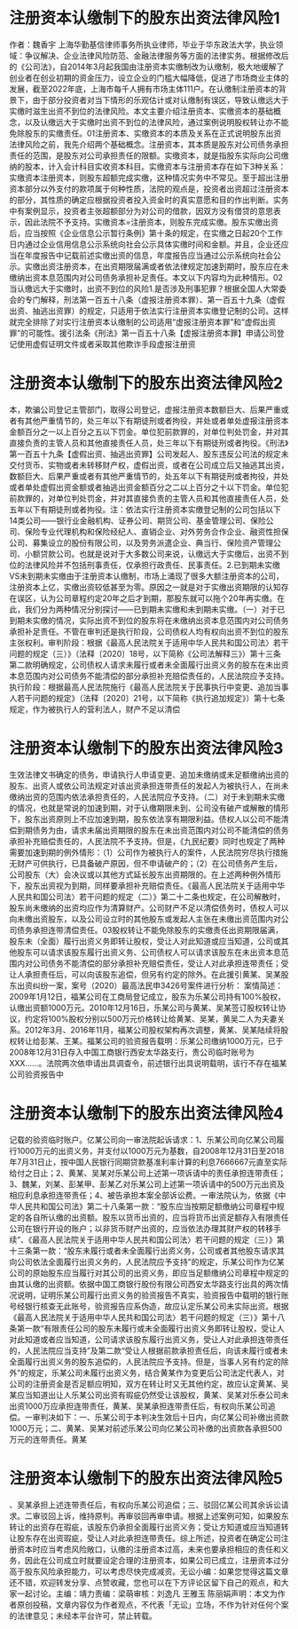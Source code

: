 # 注册资本认缴制下的股东出资法律风险1

作者：魏香宇 上海华勤基信律师事务所执业律师，毕业于华东政法大学，执业领域：争议解决、企业法律风险防范、金融法律服务等方面的法律实务。根据修改后的《公司法》，自2014年3月起我国由注册资本实缴制改为认缴制，极大地缓解了创业者在创业初期的资金压力，设立企业的门槛大幅降低，促进了市场商业主体的发展，截至2022年底，上海市每千人拥有市场主体111户。在认缴制注册资本的背景下，由于部分投资者对当下情形的乐观估计或对认缴制有误区，导致认缴远大于实缴时滋生出资不到位的法律风险。本文主要介绍注册资本、实缴资本的基础概念，以及认缴远大于实缴时出资不到位的法律风险，通过案例说明股权转让亦不能免除股东的实缴责任。01注册资本、实缴资本的本质及关系在正式说明股东出资法律风险之前，我先介绍两个基础概念。注册资本，其本质是股东对公司债务承担责任的范围，是股东对公司承担责任的限额。实缴资本，就是指股东实际向公司缴纳的股本，计入会计科目实收资本科目。实缴资本与注册资本存在如下3种关系：实缴资本注册资本，则股东超额完成实缴，这种情况实务中不常见。至于超出注册资本部分以外支付的款项属于何种性质，法院的观点是，投资者出资超过注册资本的部分，其性质的确定应根据投资者投入资金时的真实意愿和目的作出判断。实务中有案例显示，投资者主张超额部分为对公司的借款，因双方没有借贷的意思表示，因此法院不予支持。实缴资本=注册资本，则股东完成实缴。股东实缴出资后，应当按照《企业信息公示暂行条例》第十条的规定，在实缴之日起20个工作日内通过企业信用信息公示系统向社会公示具体实缴时间和金额。并且，企业还应当在年度报告中记载前述实缴出资的信息，年度报告应当通过公示系统向社会公示。实缴出资注册资本，在出资期限届满或者依法律规定加速到期时，股东应在未缴纳出资本息范围内对公司债务承担补足责任。本文以下内容均为此种情形。02当认缴远大于实缴时，出资不到位的风险1.是否涉及刑事犯罪？根据全国人大常委会的专门解释，刑法第一百五十八条（虚报注册资本罪）、第一百五十九条（虚假出资、抽逃出资罪）的规定，只适用于依法实行注册资本实缴登记制的公司。这样就完全排除了对实行注册资本认缴制的公司适用“虚报注册资本罪”和“虚假出资罪”的可能性。援引法条《刑法》第一百五十八条【虚报注册资本罪】申请公司登记使用虚假证明文件或者采取其他欺诈手段虚报注册资

# 注册资本认缴制下的股东出资法律风险2

本，欺骗公司登记主管部门，取得公司登记，虚报注册资本数额巨大、后果严重或者有其他严重情节的，处三年以下有期徒刑或者拘役，并处或者单处虚报注册资本金额百分之一以上百分之五以下罚金。单位犯前款罪的，对单位判处罚金，并对其直接负责的主管人员和其他直接责任人员，处三年以下有期徒刑或者拘役。《刑法》第一百五十九条【虚假出资、抽逃出资罪】公司发起人、股东违反公司法的规定未交付货币、实物或者未转移财产权，虚假出资，或者在公司成立后又抽逃其出资，数额巨大、后果严重或者有其他严重情节的，处五年以下有期徒刑或者拘役，并处或者单处虚假出资金额或者抽逃出资金额百分之二以上百分之十以下罚金。单位犯前款罪的，对单位判处罚金，并对其直接负责的主管人员和其他直接责任人员，处五年以下有期徒刑或者拘役。注：依法实行注册资本实缴登记制的公司包括以下14类公司——银行业金融机构、证券公司、期货公司、基金管理公司、保险公司、保险专业代理机构和保险经纪人、直销企业、对外劳务合作企业、融资性担保公司、募集设立的股份有限公司，以及劳务派遣企业、典当行、保险资产管理公司、小额贷款公司。也就是说对于大多数公司来说，认缴远大于实缴后，出资不到位的法律风险并不包括刑事责任，仅承担行政责任、民事责任。2.已到期未实缴VS未到期未实缴由于注册资本认缴制，市场上涌现了很多大额注册资本的公司，注册资本上亿，实缴出资较低甚至为零。原因之一就是对于实缴出资期限的认知存在误区，认为公司章程约定20年之后才到期，那股东就可以拖个20年再实缴。在此，我们分为两种情况分别探讨——已到期未实缴和未到期未实缴。（一）对于已到期未实缴的情况，实际出资不到位的股东将在未缴纳出资本息范围内对公司债务承担补足责任。不管在审判还是执行阶段，公司债权人均有权向出资不到位的股东主张权利。审判阶段：根据《最高人民法院关于适用中华人民共和国公司法〉若干问题的规定（三）》（法释〔2020〕18号，以下简称《公司法解释三》）第十三条第二款明确规定，公司债权人请求未履行或者未全面履行出资义务的股东在未出资本息范围内对公司债务不能清偿的部分承担补充赔偿责任的，人民法院应予支持。执行阶段：根据最高人民法院施行《最高人民法院关于民事执行中变更、追加当事人若干问题的规定》（法释〔2020〕21号，以下简称《执行追加规定》）第十七条规定，作为被执行人的营利法人，财产不足以清偿

# 注册资本认缴制下的股东出资法律风险3

生效法律文书确定的债务，申请执行人申请变更、追加未缴纳或未足额缴纳出资的股东、出资人或依公司法规定对该出资承担连带责任的发起人为被执行人，在尚未缴纳出资的范围内依法承担责任的，人民法院应予支持。（二）对于未到期未实缴的情况，也就是常说的加速到期，对于认缴期限未到、公司没有破产或解散的情形下，股东出资原则上不应加速到期，股东依法享有期限利益。债权人以公司不能清偿到期债务为由，请求未届出资期限的股东在未出资范围内对公司不能清偿的债务承担补充赔偿责任的，人民法院不予支持。但是，《九民纪要》同时也规定了两种需要加速到期的例外情形：（1）公司作为被执行人的案件，人民法院穷尽执行措施无财产可供执行，已具备破产原因，但不申请破产的；（2）在公司债务产生后，公司股东（大）会决议或以其他方式延长股东出资期限的。在上述两种例外情形下，股东出资视为到期，同样要承担补充赔偿责任。《最高人民法院关于适用中华人民共和国公司法〉若干问题的规定（二）》第二十二条也规定，在公司解散时，股东尚未缴纳的出资均应作为清算财产。公司财产不足以清偿债务时，债权人可以向未缴出资股东，以及公司设立时的其他股东或发起人主张在未缴出资范围内对公司债务承担连带清偿责任。03股权转让不能免除股东的实缴责任出资期限届满，股东未（全面）履行出资义务即转让股权，受让人对此知道或应当知道，公司或其他股东可以请求该股东履行出资义务、公司债权人可以请求该股东在未出资本息范围内对公司债务不能清偿的部分承担补充赔偿责任，受让人对此承担连带责任；受让人承担责任后，可以向该股东追偿，但另有约定的除外。在此援引黄某、吴某股东出资纠纷一案，案号（2020）最高法民申3426号案件进行分析： 案情简述：2009年1月12日，福某公司在工商局登记成立，股东为乐某公司持有100%股权，认缴出资额1000万元。2010年12月16日，乐某公司与黄某、吴某签订股权转让协议，约定将100%股权分别以500万元价格转让给黄某、吴某，黄吴二人为夫妻关系。2012年3月、2016年11月，福某公司股权架构再次调整，黄某、吴某陆续将股权转让给彭某、王某。福某公司的验资报告载明：乐某公司缴纳1000万元，已于2008年12月31日存入中国工商银行西安太华路支行，贵公司临时账号为XXX……。法院两次依申请出具调查令，前述银行出具说明载明，该行不存在福某公司验资报告中

# 注册资本认缴制下的股东出资法律风险4

记载的验资临时账户。亿某公司向一审法院起诉请求：1、乐某公司向亿某公司履行1000万元的出资义务，并支付以1000万元为基数，自2008年12月31日至2018年7月31日止，按中国人民银行同期贷款基准利率计算的利息7666667元直至实际给付之日止；2、黄某、吴某对乐某公司上述第一项诉请中的责任承担连带责任；3、魏某，刘某、彭某甲、彭某乙对乐某公司上述第一项诉请中的500万元出资及相应利息承担连带责任；4、被告承担本案全部诉讼费。一审法院认为，依据《中华人民共和国公司法》第二十八条第一款：“股东应当按期足额缴纳公司章程中规定的各自所认缴的出资额。股东以货币出资的，应当将货币出资足额存入有限责任公司在银行开设的账户；以非货币财产出资的，应当依法办理其财产权的转移手续”、《最高人民法院关于适用中华人民共和国公司法〉若干问题的规定（三）》第十三条第一款：“股东未履行或者未全面履行出资义务，公司或者其他股东请求其向公司依法全面履行出资义务的，人民法院应予支持”的规定，乐某公司作为亿某公司的原始股东应当履行对其公司的出资义务，即应当足额缴纳公司章程中规定的由其认缴的出资额。依据中国工商银行股份有限公司西安太华路支行出具的两次情况说明，证明乐某公司履行出资义务的验资报告不真实，验资报告中载明的银行账号经银行核查无此账号，验资报告应系伪造，故应认定乐某公司未实际出资。根据《最高人民法院关于适用中华人民共和国公司法〉若干问题的规定（三）》第十八条第一款“有限责任公司的股东未履行或未全面履行出资义务即转让股权，受让人对此知道或者应当知道，公司请求该股东履行出资义务，受让人对此承担连带责任的，人民法院应当支持”及第二款“受让人根据前款承担责任后，向该未履行或者未全面履行出资义务的股东追偿的，人民法院应予支持。但是，当事人另有约定的除外”的规定，乐某公司未履行出资义务，结合黄某作为变更后公司法定代表人，对公司的注册资金是否足额应明知，双方在转让时又无其他约定，故应认定黄某、吴某应当知道出让人乐某公司出资有瑕疵仍然受让该股权，黄某、吴某对乐泰公司未出资1000万应承担连带责任，黄某、吴某承担连带责任后，有权向乐某公司追偿。一审判决如下：一、乐某公司于本判决生效后十日内，向亿某公司补缴出资款1000万元；二、黄某、吴某对前述乐某公司向亿某公司补缴的出资款各承担500万元的连带责任。黄某

# 注册资本认缴制下的股东出资法律风险5

、吴某承担上述连带责任后，有权向乐某公司追偿；三、驳回亿某公司其余诉讼请求。二审驳回上诉，维持原判。再审驳回再审申请。根据上述案例可知，如果股东转让的出资存在瑕疵，该股东仍承担全面履行出资义务；受让方知道或应当知道转让股东存在出资瑕疵，受让人对此承担连带责任。综上所述，投资者在确定公司注册资本时应当考虑风险敞口，认缴的注册资本过高，未来也要承担相应的责任和义务，因此在公司成立时就要设定合理的注册资本，如果公司已成立，注册资本过分高于股东风险承担能力，可以考虑尽快完成减资。无讼小编：如果您觉得这篇文章还不错，欢迎转发分享、点赞收藏，您也可以在下方评论区留下自己的观点，和大家一起讨论。主编：靖力责编：梁萌审核：刘逸凡 王雅玉 陈丽娟声明：本文为作者原创投稿，文章内容仅为作者观点，不代表「无讼」立场，不作为针对任何个案的法律意见；未经本平台许可，禁止转载。

